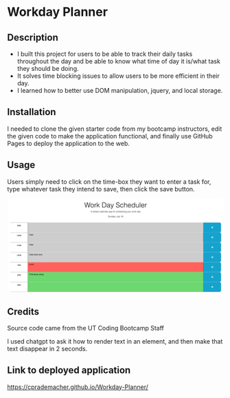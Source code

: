 # Workday Planner

## Description

- I built this project for users to be able to track their daily tasks throughout the day and be able to know what time of day it is/what task they should be doing.
- It solves time blocking issues to allow users to be more efficient in their day.
- I learned how to better use DOM manipulation, jquery, and local storage.


## Installation

I needed to clone the given starter code from my bootcamp instructors, edit the given code to make the application functional, and finally use GitHub Pages to deploy the application to the web.

## Usage

Users simply need to click on the time-box they want to enter a task for, type whatever task they intend to save, then click the save button.


![Screenshot](/Assets/Screenshot.png)

## Credits

Source code came from the UT Coding Bootcamp Staff


I used chatgpt to ask it how to render text in an element, and then make that text disappear in 2 seconds.

## Link to deployed application

https://cprademacher.github.io/Workday-Planner/